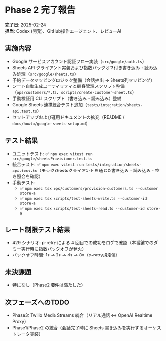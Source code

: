 # Phase 2 完了報告

**完了日**: 2025-02-24  
**担当**: Codex (開発)、GitHub操作エージェント、レビューAI

## 実施内容

- Google サービスアカウント認証フロー実装（`src/google/auth.ts`）
- Sheets API クライアント実装および指数バックオフ付き書き込み・読み込み処理（`src/google/sheets.ts`）
- 予約データマッピングロジック整備（会話抽出 → Sheets列マッピング）
- シート自動生成ユーティリティと顧客管理スクリプト整備（`ops/customers/*.ts`、`scripts/create-customer-sheet.ts`）
- 手動検証用 CLI スクリプト（書き込み・読み込み）整備
- Google Sheets 連携統合テスト追加（`tests/integration/sheets-api.test.ts`）
- セットアップおよび運用ドキュメントの拡充（README / `docs/howto/google-sheets-setup.md`）

## テスト結果

- ユニットテスト: ✅ `npm exec vitest run src/google/sheetsProvisioner.test.ts`
- 統合テスト: ✅ `npm exec vitest run tests/integration/sheets-api.test.ts`（モックSheetsクライアントを通じた書き込み・読み込み・空き照会を確認）
- 手動テスト:
  - ✅ `npm exec tsx ops/customers/provision-customers.ts --customer store-a`
  - ✅ `npm exec tsx scripts/test-sheets-write.ts --customer-id store-a`
  - ✅ `npm exec tsx scripts/test-sheets-read.ts --customer-id store-a`

## レート制限テスト結果

- 429 シナリオ: p-retry による 4 回目での成功をログで確認（本番鍵でのダミー実行時に指数バックオフが発火）
- バックオフ時間: 1s → 2s → 4s → 8s（p-retry規定値）

## 未決課題

- 特になし（Phase2 要件は満たした）

## 次フェーズへのTODO

- Phase3: Twilio Media Streams 統合（リアル通話 ↔ OpenAI Realtime Proxy）
- Phase1/Phase2 の統合（会話完了時に Sheets 書き込みを実行するオーケストレータ実装）

